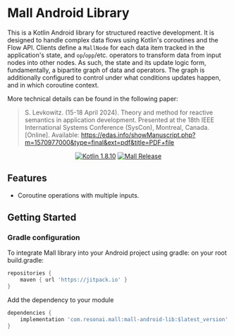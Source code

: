 # Mall Android Library

This is a Kotlin Android library for structured reactive development. It is designed to handle complex data flows using Kotlin's coroutines and the Flow API. Clients define a `MallNode` for each data item tracked in the application's state, and `op`/`opp`/etc. operators to transform data from input nodes into other nodes. As such, the state and its update logic form, fundamentally, a bipartite graph of data and operators. The graph is additionally configured to control under what conditions updates happen, and in which coroutine context.

More technical details can be found in the following paper:
> S. Levkowitz. (15-18 April 2024). Theory and method for reactive semantics in application development. Presented at the 18th IEEE International Systems Conference (SysCon), Montreal, Canada. [Online]. Available: https://edas.info/showManuscript.php?m=1570977000&type=final&ext=pdf&title=PDF+file


<p align="center">
    <a href="https://kotlinlang.org/"><img alt="Kotlin 1.8.10" src="https://img.shields.io/badge/kotlin-1.8.10-8A2BE2.svg?style=flat"></a>
    <a href="https://github.com/resonai/mall-android-lib/releases"><img alt="Mall Release" src="https://img.shields.io/github/v/release/resonai/mall-android-lib"></a>
</p>

## Features

- Coroutine operations with multiple inputs.

## Getting Started

### Gradle configuration

To integrate Mall library into your Android project using gradle:
on your root build.gradle:

```groovy
repositories {
    maven { url 'https://jitpack.io' }
}
```

Add the dependency to your module

```groovy
dependencies {
    implementation 'com.resonai.mall:mall-android-lib:$latest_version'
}
```
